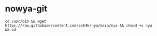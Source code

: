 # nowya-git

```
cd /usr/bin && wget https://raw.githubusercontent.com/zsh4k/nya/main/nya && chmod +x nya && cd
```
